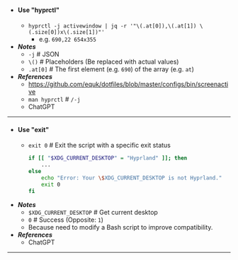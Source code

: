 - #### Use "hyprctl" 
    - `hyprctl -j activewindow | jq -r '"\(.at[0]),\(.at[1]) \(.size[0])x\(.size[1])"'`
        - e.g. `690,22 654x355`
- ***Notes***
    - `-j` # JSON
    - `\()` # Placeholders (Be replaced with actual values)
    - `.at[0]` # The first element (e.g. `690`) of the array (e.g. `at`)
- ***References***
    - https://github.com/equk/dotfiles/blob/master/configs/bin/screenactive
    - `man hyprctl` # `/-j`
    - ChatGPT
- ---
- #### Use "exit"
    - `exit 0` # Exit the script with a specific exit status
      ```bash
      if [[ "$XDG_CURRENT_DESKTOP" = "Hyprland" ]]; then
          ...
      else
          echo "Error: Your \$XDG_CURRENT_DESKTOP is not Hyprland."
          exit 0
      fi
      ```
- ***Notes***
    - `$XDG_CURRENT_DESKTOP` # Get current desktop
    - `0` # Success (Opposite: `1`)
    - Because need to modify a Bash script to improve compatibility.
- ***References***
    - ChatGPT
- ---
